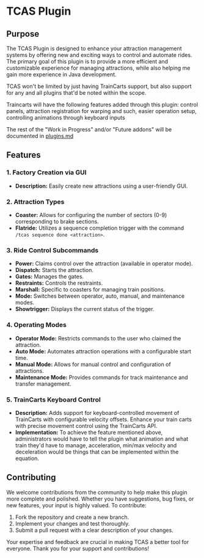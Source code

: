 # TCAS Plugin

## Purpose

The TCAS Plugin is designed to enhance your attraction management systems by offering new and exciting ways to control and automate rides. The primary goal of this plugin is to provide a more efficient and customizable experience for managing attractions, while also helping me gain more experience in Java development.

TCAS won't be limited by just having TrainCarts support, but also support for any and all plugins that'd be noted within the scope. 

Traincarts will have the following features added through this plugin: control panels, attraction registration for warping and such, easier operation setup, controlling animations through keyboard inputs

The rest of the "Work in Progress" and/or "Future addons" will be documented in [plugins.md](https://github.com/Tyfcho/tcas/blob/main/plugins.md)


## Features

### 1. Factory Creation via GUI
- **Description:** Easily create new attractions using a user-friendly GUI.

### 2. Attraction Types
- **Coaster:** Allows for configuring the number of sectors (0-9) corresponding to brake sections.
- **Flatride:** Utilizes a sequence completion trigger with the command `/tcas sequence done <attraction>`.

### 3. Ride Control Subcommands
- **Power:** Claims control over the attraction (available in operator mode).
- **Dispatch:** Starts the attraction.
- **Gates:** Manages the gates.
- **Restraints:** Controls the restraints.
- **Marshall:** Specific to coasters for managing train positions.
- **Mode:** Switches between operator, auto, manual, and maintenance modes.
- **Showtrigger:** Displays the current status of the trigger.

### 4. Operating Modes
- **Operator Mode:** Restricts commands to the user who claimed the attraction.
- **Auto Mode:** Automates attraction operations with a configurable start time.
- **Manual Mode:** Allows for manual control and configuration of attractions.
- **Maintenance Mode:** Provides commands for track maintenance and transfer management.

### 5. TrainCarts Keyboard Control
- **Description:** Adds support for keyboard-controlled movement of TrainCarts with configurable velocity offsets. Enhance your train carts with precise movement control using the TrainCarts API.
- **Implementation:** To achieve the feature mentioned above, administrators would have to tell the plugin what animation and what train they'd have to manage, acceleration, min/max velocity and deceleration would be things that can be implemented within the equation.

## Contributing

We welcome contributions from the community to help make this plugin more complete and polished. Whether you have suggestions, bug fixes, or new features, your input is highly valued. To contribute:

1. Fork the repository and create a new branch.
2. Implement your changes and test thoroughly.
3. Submit a pull request with a clear description of your changes.

Your expertise and feedback are crucial in making TCAS a better tool for everyone. Thank you for your support and contributions!
